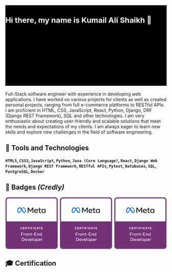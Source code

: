 <svg fill="none" viewBox="0 0 600 300" width="600" height="300" xmlns="http://www.w3.org/2000/svg">

  <foreignObject width="100%" height="100%">
    <div xmlns="http://www.w3.org/1999/xhtml">
      <style>
        .container {
          display: flex;
          width: 100%;
          height: 300px;
          background-color: black;
          color: white;
        }
      </style>
      <div class="container">
        <h1>Hi there, my name is Kumail Ali Shaikh 👋</h1>
      </div>
    </div>
  </foreignObject>
</svg>

<!-- <div style="text-align: center;">
    <h1><strong>👋 Hello, I'm Kumail Ali Shaikh</strong></h1>
</div> -->

Full-Stack software engineer with experience in developing web applications. I have worked on various projects for clients as well as created personal projects, ranging from full e-commerce platforms to RESTful APIs. I am proficient in HTML, CSS, JavaScript, React, Python, Django, DRF (Django REST Framework), SQL and other technologies. I am very enthusiastic about creating user-friendly and scalable solutions that meet the needs and expectations of my clients. I am always eager to learn new skills and explore new challenges in the field of software engineering.

## **🚀 Tools and Technologies**

**`HTML5`, `CSS3`, `JavaScript`, `Python`, `Java (Core Language)`, `React`, `Django Web Framework`, `Django REST Framework`, `RESTful APIs`, `Pytest`, `Databases`, `SQL`, `PostgreSQL`, `Docker`**

## **🔖 Badges** _(Credly)_

<div style="display: flex; flex-direction: row; justify-content: space-between;">
  <img src="assets/images/meta-front-end-developer-certificate.png" width="164" />
  <img src="assets/images/meta-front-end-developer-certificate.png" width="164" />
  <img src="assets/images/meta-front-end-developer-certificate.png" width="164" />
</div>

<!--
| Meta Front-End Developer                                     | Meta Back-End Developer                                     | Meta Full-Stack Software Engineer                            |
| ------------------------------------------------------------ | ----------------------------------------------------------- | ------------------------------------------------------------ |
| ![?](assets/images/meta-front-end-developer-certificate.png) | ![?](assets/images/meta-back-end-developer-certificate.png) | ![?](assets/images/meta-full-stack-engineer-certificate.png) |
 -->

## **🎓 Certification**

<!---
- 👋 Hi, I’m @kumailalidev
- 👀 I’m interested in ...
- 🌱 I’m currently learning ...
- 💞️ I’m looking to collaborate on ...
- 📫 How to reach me ...
--->

<!---
kumailalidev/kumailalidev is a ✨ special ✨ repository because its `README.md` (this file) appears on your GitHub profile.
You can click the Preview link to take a look at your changes.
--->
